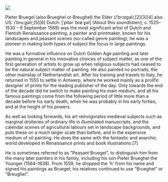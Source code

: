 <a href="https://juncture-digital.org"><img src="https://juncture-digital.org/images/ve-button.png"></a>

<param ve-config 
       title="Pieter Bruegel" 
       banner="https://upload.wikimedia.org/wikipedia/commons/thumb/0/09/Pieter_Bruegel_der_%C3%84ltere_-_Landschaft_mit_der_Flucht_nach_%C3%84gypten.jpg/2560px-Pieter_Bruegel_der_%C3%84ltere_-_Landschaft_mit_der_Flucht_nach_%C3%84gypten.jpg" 
       layout="vertical">

Pieter Bruegel (also Brueghel or Breughel) the Elder (/ˈbrɔɪɡəl/,[2][3][4] also US: /ˈbruːɡəl/;[5][6] Dutch: [ˈpitər ˈbrøːɣəl] (About this soundlisten); c. 1525–1530 – 9 September 1569) was the most significant artist of Dutch and Flemish Renaissance painting, a painter and printmaker, known for his landscapes and peasant scenes (so-called genre painting); he was a pioneer in making both types of subject the focus in large paintings.

He was a formative influence on Dutch Golden Age painting and later painting in general in his innovative choices of subject matter, as one of the first generation of artists to grow up when religious subjects had ceased to be the natural subject matter of painting. He also painted no portraits, the other mainstay of Netherlandish art. After his training and travels to Italy, he returned in 1555 to settle in Antwerp, where he worked mainly as a prolific designer of prints for the leading publisher of the day. Only towards the end of the decade did he switch to make painting his main medium, and all his famous paintings come from the following period of little more than a decade before his early death, when he was probably in his early forties, and at the height of his powers.
<param ve-map center="Q12892" zoom="7">

As well as looking forwards, his art reinvigorates medieval subjects such as marginal drolleries of ordinary life in illuminated manuscripts, and the calendar scenes of agricultural labours set in landscape backgrounds, and puts these on a much larger scale than before, and in the expensive medium of oil painting. He does the same with the fantastic and anarchic world developed in Renaissance prints and book illustrations.[7]

He is sometimes referred to as "Peasant Bruegel", to distinguish him from the many later painters in his family, including his son Pieter Brueghel the Younger (1564–1638). From 1559, he dropped the 'h' from his name and signed his paintings as Bruegel; his relatives continued to use "Brueghel" or "Breughel".
